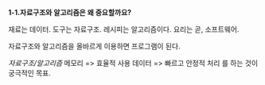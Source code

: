 **1-1.자료구조와 알고리즘은 왜 중요할까요?**

재료는 데이터.
도구는 자료구조.
레시피는 알고리즘이다.
요리는 곧, 소프트웨어.

자료구조와 알고리즘을 올바르게 이용하면 프로그램이 된다.

_자료구조/알고리즘_
메모리 => 효율적 사용
데이터 => 빠르고 안정적 처리
를 하는 것이 궁극적인 목표.
